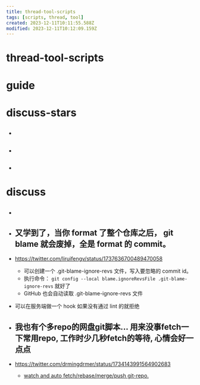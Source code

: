 ```yaml
---
title: thread-tool-scripts
tags: [scripts, thread, tool]
created: 2023-12-11T10:11:55.588Z
modified: 2023-12-11T10:12:09.159Z
---
```


# thread-tool-scripts

# guide

# discuss-stars
- ## 

- ## 

- ## 
# discuss
- ## 

- ## 又学到了，当你 format 了整个仓库之后， git blame 就会废掉，全是 format 的 commit。
- https://twitter.com/liruifengv/status/1737636700489470058
  - 可以创建一个 .git-blame-ignore-revs 文件，写入要忽略的 commit id。
  - 执行命令： `git config --local blame.ignoreRevsFile .git-blame-ignore-revs` 就好了
  - GitHub 也会自动读取 .git-blame-ignore-revs 文件
- 可以在服务端做一个 hook  如果没有通过 lint  的就拒绝

- ## 我也有个多repo的网盘git脚本... 用来没事fetch一下常用repo, 工作时少几秒fetch的等待, 心情会好一点点
- https://twitter.com/drmingdrmer/status/1734143991564902683
  - [watch and auto fetch/rebase/merge/push git-repo.](https://gist.github.com/drmingdrmer/07faee6c4f7c8e31da3c5210cfa04034)
